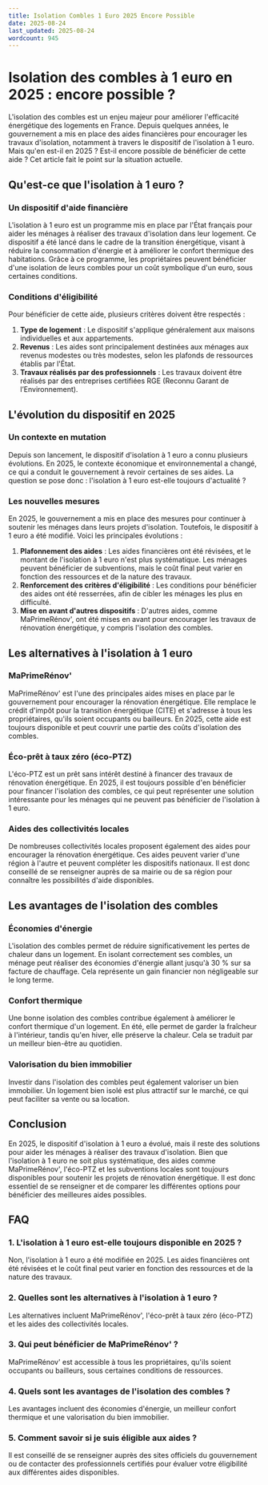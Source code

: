 ```yaml
---
title: Isolation Combles 1 Euro 2025 Encore Possible
date: 2025-08-24
last_updated: 2025-08-24
wordcount: 945
---
```


# Isolation des combles à 1 euro en 2025 : encore possible ?

L'isolation des combles est un enjeu majeur pour améliorer l'efficacité énergétique des logements en France. Depuis quelques années, le gouvernement a mis en place des aides financières pour encourager les travaux d'isolation, notamment à travers le dispositif de l'isolation à 1 euro. Mais qu'en est-il en 2025 ? Est-il encore possible de bénéficier de cette aide ? Cet article fait le point sur la situation actuelle.

## Qu'est-ce que l'isolation à 1 euro ?

### Un dispositif d'aide financière

L'isolation à 1 euro est un programme mis en place par l'État français pour aider les ménages à réaliser des travaux d'isolation dans leur logement. Ce dispositif a été lancé dans le cadre de la transition énergétique, visant à réduire la consommation d'énergie et à améliorer le confort thermique des habitations. Grâce à ce programme, les propriétaires peuvent bénéficier d'une isolation de leurs combles pour un coût symbolique d'un euro, sous certaines conditions.

### Conditions d'éligibilité

Pour bénéficier de cette aide, plusieurs critères doivent être respectés :

1. **Type de logement** : Le dispositif s'applique généralement aux maisons individuelles et aux appartements.
2. **Revenus** : Les aides sont principalement destinées aux ménages aux revenus modestes ou très modestes, selon les plafonds de ressources établis par l'État.
3. **Travaux réalisés par des professionnels** : Les travaux doivent être réalisés par des entreprises certifiées RGE (Reconnu Garant de l’Environnement).

## L'évolution du dispositif en 2025

### Un contexte en mutation

Depuis son lancement, le dispositif d'isolation à 1 euro a connu plusieurs évolutions. En 2025, le contexte économique et environnemental a changé, ce qui a conduit le gouvernement à revoir certaines de ses aides. La question se pose donc : l'isolation à 1 euro est-elle toujours d'actualité ?

### Les nouvelles mesures

En 2025, le gouvernement a mis en place des mesures pour continuer à soutenir les ménages dans leurs projets d'isolation. Toutefois, le dispositif à 1 euro a été modifié. Voici les principales évolutions :

1. **Plafonnement des aides** : Les aides financières ont été révisées, et le montant de l'isolation à 1 euro n'est plus systématique. Les ménages peuvent bénéficier de subventions, mais le coût final peut varier en fonction des ressources et de la nature des travaux.
2. **Renforcement des critères d'éligibilité** : Les conditions pour bénéficier des aides ont été resserrées, afin de cibler les ménages les plus en difficulté.
3. **Mise en avant d'autres dispositifs** : D'autres aides, comme MaPrimeRénov', ont été mises en avant pour encourager les travaux de rénovation énergétique, y compris l'isolation des combles.

## Les alternatives à l'isolation à 1 euro

### MaPrimeRénov'

MaPrimeRénov' est l'une des principales aides mises en place par le gouvernement pour encourager la rénovation énergétique. Elle remplace le crédit d'impôt pour la transition énergétique (CITE) et s'adresse à tous les propriétaires, qu'ils soient occupants ou bailleurs. En 2025, cette aide est toujours disponible et peut couvrir une partie des coûts d'isolation des combles.

### Éco-prêt à taux zéro (éco-PTZ)

L'éco-PTZ est un prêt sans intérêt destiné à financer des travaux de rénovation énergétique. En 2025, il est toujours possible d'en bénéficier pour financer l'isolation des combles, ce qui peut représenter une solution intéressante pour les ménages qui ne peuvent pas bénéficier de l'isolation à 1 euro.

### Aides des collectivités locales

De nombreuses collectivités locales proposent également des aides pour encourager la rénovation énergétique. Ces aides peuvent varier d'une région à l'autre et peuvent compléter les dispositifs nationaux. Il est donc conseillé de se renseigner auprès de sa mairie ou de sa région pour connaître les possibilités d'aide disponibles.

## Les avantages de l'isolation des combles

### Économies d'énergie

L'isolation des combles permet de réduire significativement les pertes de chaleur dans un logement. En isolant correctement ses combles, un ménage peut réaliser des économies d'énergie allant jusqu'à 30 % sur sa facture de chauffage. Cela représente un gain financier non négligeable sur le long terme.

### Confort thermique

Une bonne isolation des combles contribue également à améliorer le confort thermique d'un logement. En été, elle permet de garder la fraîcheur à l'intérieur, tandis qu'en hiver, elle préserve la chaleur. Cela se traduit par un meilleur bien-être au quotidien.

### Valorisation du bien immobilier

Investir dans l'isolation des combles peut également valoriser un bien immobilier. Un logement bien isolé est plus attractif sur le marché, ce qui peut faciliter sa vente ou sa location.

## Conclusion

En 2025, le dispositif d'isolation à 1 euro a évolué, mais il reste des solutions pour aider les ménages à réaliser des travaux d'isolation. Bien que l'isolation à 1 euro ne soit plus systématique, des aides comme MaPrimeRénov', l'éco-PTZ et les subventions locales sont toujours disponibles pour soutenir les projets de rénovation énergétique. Il est donc essentiel de se renseigner et de comparer les différentes options pour bénéficier des meilleures aides possibles.

## FAQ

### 1. L'isolation à 1 euro est-elle toujours disponible en 2025 ?

Non, l'isolation à 1 euro a été modifiée en 2025. Les aides financières ont été révisées et le coût final peut varier en fonction des ressources et de la nature des travaux.

### 2. Quelles sont les alternatives à l'isolation à 1 euro ?

Les alternatives incluent MaPrimeRénov', l'éco-prêt à taux zéro (éco-PTZ) et les aides des collectivités locales.

### 3. Qui peut bénéficier de MaPrimeRénov' ?

MaPrimeRénov' est accessible à tous les propriétaires, qu'ils soient occupants ou bailleurs, sous certaines conditions de ressources.

### 4. Quels sont les avantages de l'isolation des combles ?

Les avantages incluent des économies d'énergie, un meilleur confort thermique et une valorisation du bien immobilier.

### 5. Comment savoir si je suis éligible aux aides ?

Il est conseillé de se renseigner auprès des sites officiels du gouvernement ou de contacter des professionnels certifiés pour évaluer votre éligibilité aux différentes aides disponibles.